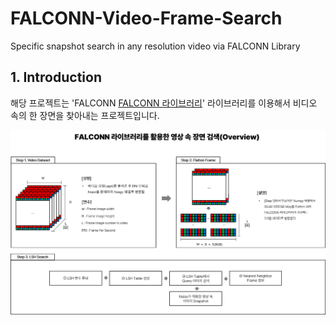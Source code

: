 # FALCONN-Video-Frame-Search
Specific snapshot search in any resolution video via FALCONN Library

## 1. Introduction
해당 프로젝트는 'FALCONN [FALCONN 라이브러리](https://github.com/FALCONN-LIB/FALCONN)' 라이브러리를 이용해서 비디오 속의 한 장면을 찾아내는 프로젝트입니다.

![프로젝트 Overview](./FALCONN_Video.png)
